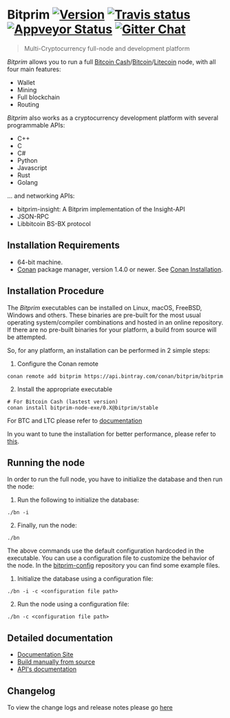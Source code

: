 # Bitprim <a target="_blank" href="http://semver.org">![Version][badge.version]</a> <a target="_blank" href="https://travis-ci.org/bitprim/bitprim-node-exe">![Travis status][badge.Travis]</a> <a target="_blank" href="https://ci.appveyor.com/projects/bitprim/bitprim-node-exe">![Appveyor Status][badge.Appveyor]</a> <a target="_blank" href="https://gitter.im/bitprim/Lobby">![Gitter Chat][badge.Gitter]</a>

> Multi-Cryptocurrency full-node and development platform

*Bitprim* allows you to run a full [Bitcoin Cash](https://www.bitcoincash.org/)/[Bitcoin](https://bitcoin.org/)/[Litecoin](https://litecoin.org/) node,
with all four main features:
  * Wallet
  * Mining
  * Full blockchain
  * Routing

*Bitprim* also works as a cryptocurrency development platform with several programmable APIs:
  * C++
  * C
  * C#
  * Python
  * Javascript
  * Rust
  * Golang

... and networking APIs: 
  * bitprim-insight: A Bitprim implementation of the Insight-API
  * JSON-RPC
  * Libbitcoin BS-BX protocol

## Installation Requirements

- 64-bit machine.
- [Conan](https://www.conan.io/) package manager, version 1.4.0 or newer. See [Conan Installation](http://docs.conan.io/en/latest/installation.html#install-with-pip-recommended).

## Installation Procedure

The *Bitprim* executables can be installed on Linux, macOS, FreeBSD, Windows and others. These binaries are pre-built for the most usual operating system/compiler combinations and hosted in an online repository. If there are no pre-built binaries for your platform, a build from source will be attempted.

So, for any platform, an installation can be performed in 2 simple steps:

1. Configure the Conan remote
```
conan remote add bitprim https://api.bintray.com/conan/bitprim/bitprim
```

2. Install the appropriate executable

```
# For Bitcoin Cash (lastest version)
conan install bitprim-node-exe/0.X@bitprim/stable 
```

For BTC and LTC please refer to [documentation](https://bitprim.github.io/docfx/content/user_guide/installation.html)

In you want to tune the installation for better performance, please refer to [this](https://bitprim.github.io/docfx/content/user_guide/installation.html#advanced-installation).


## Running the node

In order to run the full node, you have to initialize the database and then run the node:

1. Run the following to initialize the database:

```./bn -i```

2. Finally, run the node:

```./bn```

The above commands use the default configuration hardcoded in the executable. You can use a configuration file to customize the behavior of the node. In the [bitprim-config](https://github.com/bitprim/bitprim-config) repository you can find some example files.

1. Initialize the database using a configuration file:

```./bn -i -c <configuration file path>```

2. Run the node using a configuration file:

```./bn -c <configuration file path>```

## Detailed documentation

* [Documentation Site](https://bitprim.github.io/docfx/index.html)
* [Build manually from source](https://bitprim.github.io/docfx/content/user_guide/installation.html)
* [API's documentation](https://bitprim.github.io/docfx/content/developer_guide/introduction.html)

## Changelog

To view the change logs and release notes please go [here](https://github.com/bitprim/bitprim/blob/master/doc/release-notes/release-notes.md)

<!-- Links -->
[badge.Appveyor]: https://ci.appveyor.com/api/projects/status/github/bitprim/bitprim-node-exe?svg=true&branch=release-0.12.0
[badge.Gitter]: https://img.shields.io/badge/gitter-join%20chat-blue.svg
[badge.Travis]: https://travis-ci.org/bitprim/bitprim-node-exe.svg?branch=release-0.12.0
[badge.version]: https://badge.fury.io/gh/bitprim%2Fbitprim-node-exe.svg